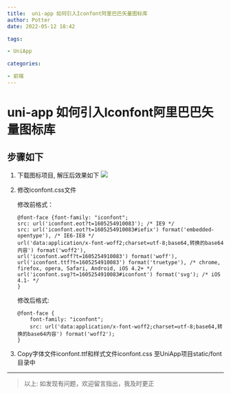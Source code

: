 ```yaml
---
title:  uni-app 如何引入Iconfont阿里巴巴矢量图标库
author: Potter
date: 2022-05-12 18:42

tags:

- UniApp

categories:

- 前端
---
```


# uni-app 如何引入Iconfont阿里巴巴矢量图标库


## 步骤如下

1. 下载图标项目, 解压后效果如下
![](https://cdn.jsdelivr.net/gh/aa4790139/BlogPicBed@master/img/20201113164039.png)
2. 修改iconfont.css文件

    修改前格式：

    ```
    @font-face {font-family: "iconfont";
    src: url('iconfont.eot?t=1605254910083'); /* IE9 */
    src: url('iconfont.eot?t=1605254910083#iefix') format('embedded-opentype'), /* IE6-IE8 */
    url('data:application/x-font-woff2;charset=utf-8;base64,转换的base64内容') format('woff2'),
    url('iconfont.woff?t=1605254910083') format('woff'),
    url('iconfont.ttf?t=1605254910083') format('truetype'), /* chrome, firefox, opera, Safari, Android, iOS 4.2+ */
    url('iconfont.svg?t=1605254910083#iconfont') format('svg'); /* iOS 4.1- */
    }
    ```

    修改后格式:

    ```
    @font-face {
        font-family: "iconfont";
        src: url('data:application/x-font-woff2;charset=utf-8;base64,转换的base64内容') format('woff2');
    }
    ```

3. Copy字体文件iconfont.ttf和样式文件iconfont.css 至UniApp项目static/font目录中

---

> 以上: 如发现有问题，欢迎留言指出，我及时更正
